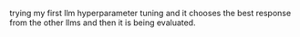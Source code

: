 trying my first llm hyperparameter tuning and it chooses the best response from the other llms and then it is being evaluated.
